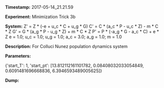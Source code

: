 **Timestamp:** 2017-05-14_21.21.59

**Experiment:** Minimization Trick 3b

**System:**
Z' = Z * (-e + u_c * C + u_g * G) 
C' = C * (a_c * P - u_c * Z) - m * C * Z 
G' = G * (a_g * P - u_g * Z) + m * C * Z 
P' = P * (-a_g * G - a_c * C) + e * Z 
e = 1.0; u_c = 1.0; u_g = 1.0; a_c = 3.0; a_g = 1.0; m = 1.0

**Description:** For Colluci Nunez population dynamics system

**Parameters:**

{'start_T': 1, 'start_pt': [13.812112161101782, 0.08408032033054849, 0.6091481696668836, 6.3946593489005625]}

**Dump:**
